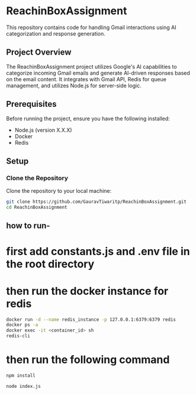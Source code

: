 # ReachinBoxAssignment

This repository contains code for handling Gmail interactions using AI categorization and response generation.

## Project Overview

The ReachinBoxAssignment project utilizes Google's AI capabilities to categorize incoming Gmail emails and generate AI-driven responses based on the email content. It integrates with Gmail API, Redis for queue management, and utilizes Node.js for server-side logic.

## Prerequisites

Before running the project, ensure you have the following installed:

- Node.js (version X.X.X)
- Docker
- Redis

## Setup

### Clone the Repository

Clone the repository to your local machine:

```bash
git clone https://github.com/GauravTiwaritp/ReachinBoxAssignment.git
cd ReachinBoxAssignment
```

## how to run-

# first add constants.js and .env file in the root directory

# then run the docker instance for redis

```bash
docker run -d --name redis_instance -p 127.0.0.1:6379:6379 redis
docker ps -a
docker exec -it <container_id> sh
redis-cli
```

# then run the following command

```bash
npm install
```

```bash
node index.js
```
